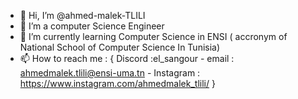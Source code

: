 - 👋 Hi, I’m @ahmed-malek-TLILI
- 👀 I’m a computer Science Engineer
- 🌱 I’m currently learning Computer Science in ENSI ( accronym of National School of Computer Science In Tunisia)
- 📫 How to reach me : { Discord :el_sangour - email : ahmedmalek.tlili@ensi-uma.tn - Instagram : https://www.instagram.com/ahmedmalek_tlili/ }

<!---
ahmed-malek-TLILI/ahmed-malek-TLILI is a ✨ special ✨ repository because its `README.md` (this file) appears on your GitHub profile.
You can click the Preview link to take a look at your changes.
--->
